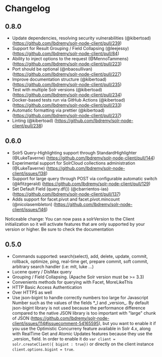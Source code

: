 # Changelog

## 0.8.0

- Update dependencies, resolving security vulnerabilities (@kibertoad) (https://github.com/lbdremy/solr-node-client/pull/239)
- Support for Result Grouping / Field Collapsing (@leejessy) (https://github.com/lbdremy/solr-node-client/pull/84)
- Ability to inject options to the request (@MennoTammens) (https://github.com/lbdremy/solr-node-client/pull/223)
- Port should be optional (@nbaosullivan) (https://github.com/lbdremy/solr-node-client/pull/227)
- Improve documentation structure (@kibertoad) (https://github.com/lbdremy/solr-node-client/pull/235)
- Test with multiple Solr versions (@kibertoad) (https://github.com/lbdremy/solr-node-client/pull/234)
- Docker-based tests run via GitHub Actions (@kibertoad) (https://github.com/lbdremy/solr-node-client/pull/233)
- Automatic formatting via prettier (@kibertoad) (https://github.com/lbdremy/solr-node-client/pull/237)
- Linting (@kibertoad) (https://github.com/lbdremy/solr-node-client/pull/238)

## 0.6.0

- Solr5 Query-Highlighting support through StandardHighlighter (@LukeTaverne) (https://github.com/lbdremy/solr-node-client/pull/144)
- Experimental support for SolrCloud collections administration (@LukeTaverne) (https://github.com/lbdremy/solr-node-client/issues/138)
- Support for large query through POST via configurable automatic switch (@kfitzgerald) (https://github.com/lbdremy/solr-node-client/pull/129)
- Set Default Field (query.df()) (@cbarrientos-ias) (https://github.com/lbdremy/solr-node-client/pull/137)
- Adds support for facet.pivot and facet.pivot.mincount (@nicolasembleton) (https://github.com/lbdremy/solr-node-client/issues/146)

Noticeable change: You can now pass a solrVersion to the Client initialization so it will activate features that  are only supported
by your version or higher. Be sure to check the documentation

## 0.5.0

- Commands supported: search(select), add, delete, update, commit, rollback, optimize, ping, real-time get, prepare commit, soft commit, arbitrary search handler (i.e: mlt, luke ...)
- Lucene query / DisMax query
- Grouping / Field Collapsing. (Apache Solr version must be >= 3.3)
- Convenients methods for querying with Facet, MoreLikeThis
- HTTP Basic Access Authentication
- Over HTTPS as well
- Use json-bigint to handle correctly numbers too large for Javascript Number such as the values of the fields *_l and \_version\_. By default json-bigint library is not used because the performance difference compared to the native JSON library is too important with "large" chunk of JSON (https://github.com/lbdremy/solr-node-client/issues/114#issuecomment-54165595), but you want to enable it if you use the Optimistic Concurreny feature available in Solr 4.x, along with RealTime Get and Atomic Updates features because they use the \_version\_ field. In order to enable it do `var client = solr.createClient({ bigint : true})` or directly on the client instance `client.options.bigint = true`.
